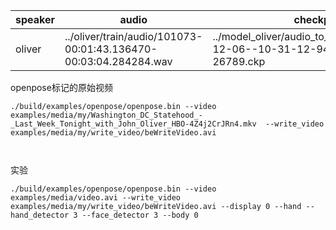 speaker|audio|checkpoint|video|start|end|pose|interval_id
-|-|-|-|-|-|-|-
oliver|../oliver/train/audio/101073-00:01:43.136470-00:03:04.284284.wav|../model_oliver/audio_to_pose/test_run/2019-12-06--10-31-12-943392/ckpt-step-26789.ckp|../oliver/videos/Washington_DC_Statehood_-_Last_Week_Tonight_with_John_Oliver_HBO-4Z4j2CrJRn4.mkv|00:02:36.790123|00:02:40.994328|../oliver/train/npz/101073-00:02:36.790123-00:02:40.994328.npz|101073

openpose标记的原始视频
```
./build/examples/openpose/openpose.bin --video examples/media/my/Washington_DC_Statehood_-_Last_Week_Tonight_with_John_Oliver_HBO-4Z4j2CrJRn4.mkv  --write_video examples/media/my/write_video/beWriteVideo.avi



```

实验
```
./build/examples/openpose/openpose.bin --video examples/media/video.avi --write_video examples/media/my/write_video/beWriteVideo.avi --display 0 --hand --hand_detector 3 --face_detector 3 --body 0
```
